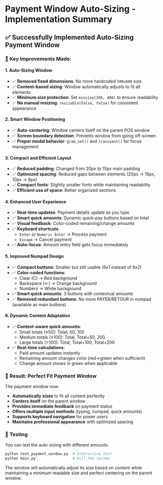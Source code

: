# Payment Window Auto-Sizing - Implementation Summary

## ✅ Successfully Implemented Auto-Sizing Payment Window

### 🔧 **Key Improvements Made:**

#### 1. **Auto-Sizing Window**
- ✅ **Removed fixed dimensions**: No more hardcoded `500x600` size
- ✅ **Content-based sizing**: Window automatically adjusts to fit all elements
- ✅ **Minimum size protection**: Set `minsize(350, 400)` to ensure readability
- ✅ **No manual resizing**: `resizable(False, False)` for consistent appearance

#### 2. **Smart Window Positioning**
- ✅ **Auto-centering**: Window centers itself on the parent POS window
- ✅ **Screen boundary detection**: Prevents window from going off-screen
- ✅ **Proper modal behavior**: `grab_set()` and `transient()` for focus management

#### 3. **Compact and Efficient Layout**
- ✅ **Reduced padding**: Changed from 20px to 15px main padding
- ✅ **Optimized spacing**: Reduced gaps between elements (20px → 15px, 10px → 8px)
- ✅ **Compact fonts**: Slightly smaller fonts while maintaining readability
- ✅ **Efficient use of space**: Better organized sections

#### 4. **Enhanced User Experience**
- ✅ **Real-time updates**: Payment details update as you type
- ✅ **Smart quick amounts**: Dynamic quick-pay buttons based on total
- ✅ **Visual feedback**: Color-coded remaining/change amounts
- ✅ **Keyboard shortcuts**: 
   - `Enter` or `Numeric Enter` → Process payment
   - `Escape` → Cancel payment
- ✅ **Auto-focus**: Amount entry field gets focus immediately

#### 5. **Improved Numpad Design**
- ✅ **Compact buttons**: Smaller but still usable (6x1 instead of 8x2)
- ✅ **Color-coded functions**: 
   - Clear (C) → Red background
   - Backspace (←) → Orange background
   - Numbers → White background
- ✅ **Smart quick amounts**: 3 buttons with contextual amounts
- ✅ **Removed redundant buttons**: No more PAYER/RETOUR in numpad (available as main buttons)

#### 6. **Dynamic Content Adaptation**
- ✅ **Context-aware quick amounts**: 
   - Small totals (≤50): Total, 50, 100
   - Medium totals (≤100): Total, Total+50, 200
   - Large totals (>100): Total, Total+100, Total+200
- ✅ **Real-time calculations**: 
   - Paid amount updates instantly
   - Remaining amount changes color (red→green when sufficient)
   - Change amount shows in green when applicable

### 🎯 **Result: Perfect Fit Payment Window**

The payment window now:
- **Automatically sizes** to fit all content perfectly
- **Centers itself** on the parent window
- **Provides immediate feedback** on payment status
- **Offers multiple input methods** (typing, numpad, quick amounts)
- **Supports keyboard navigation** for power users
- **Maintains professional appearance** with optimized spacing

### 🧪 **Testing**

You can test the auto-sizing with different amounts:
```bash
python test_payment_window.py  # Interactive test
python main.py                 # Full POS system
```

The window will automatically adjust its size based on content while maintaining a minimum readable size and perfect centering on the parent window.
